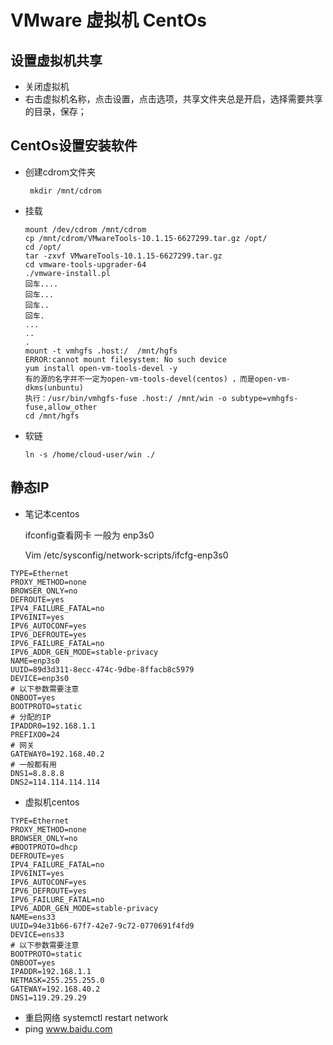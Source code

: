 # VMware 虚拟机 CentOs

##  设置虚拟机共享

* 关闭虚拟机
* 右击虚拟机名称，点击设置，点击选项，共享文件夹总是开启，选择需要共享的目录，保存；

## CentOs设置安装软件

* 创建cdrom文件夹

  ````
   mkdir /mnt/cdrom
  ````

* 挂载

  ````
  mount /dev/cdrom /mnt/cdrom
  cp /mnt/cdrom/VMwareTools-10.1.15-6627299.tar.gz /opt/
  cd /opt/
  tar -zxvf VMwareTools-10.1.15-6627299.tar.gz
  cd vmware-tools-upgrader-64
  ./vmware-install.pl
  回车....
  回车...
  回车..
  回车.
  ...
  ..
  .
  mount -t vmhgfs .host:/  /mnt/hgfs
  ERROR:cannot mount filesystem: No such device
  yum install open-vm-tools-devel -y
  有的源的名字并不一定为open-vm-tools-devel(centos) ，而是open-vm-dkms(unbuntu)
  执行：/usr/bin/vmhgfs-fuse .host:/ /mnt/win -o subtype=vmhgfs-fuse,allow_other
  cd /mnt/hgfs
  ````

* 软链

  ````
  ln -s /home/cloud-user/win ./
  ````

## 静态IP

* 笔记本centos 

  ifconfig查看网卡 一般为 enp3s0

  Vim /etc/sysconfig/network-scripts/ifcfg-enp3s0

````
TYPE=Ethernet
PROXY_METHOD=none
BROWSER_ONLY=no
DEFROUTE=yes
IPV4_FAILURE_FATAL=no
IPV6INIT=yes
IPV6_AUTOCONF=yes
IPV6_DEFROUTE=yes
IPV6_FAILURE_FATAL=no
IPV6_ADDR_GEN_MODE=stable-privacy
NAME=enp3s0
UUID=89d3d311-8ecc-474c-9dbe-8ffacb8c5979
DEVICE=enp3s0
# 以下参数需要注意
ONBOOT=yes
BOOTPROTO=static
# 分配的IP
IPADDR0=192.168.1.1
PREFIXO0=24
# 网关
GATEWAY0=192.168.40.2
# 一般都有用
DNS1=8.8.8.8
DNS2=114.114.114.114
````

* 虚拟机centos

````
TYPE=Ethernet
PROXY_METHOD=none
BROWSER_ONLY=no
#BOOTPROTO=dhcp
DEFROUTE=yes
IPV4_FAILURE_FATAL=no
IPV6INIT=yes
IPV6_AUTOCONF=yes
IPV6_DEFROUTE=yes
IPV6_FAILURE_FATAL=no
IPV6_ADDR_GEN_MODE=stable-privacy
NAME=ens33
UUID=94e31b66-67f7-42e7-9c72-0770691f4fd9
DEVICE=ens33
# 以下参数需要注意
BOOTPROTO=static
ONBOOT=yes
IPADDR=192.168.1.1
NETMASK=255.255.255.0
GATEWAY=192.168.40.2
DNS1=119.29.29.29
````

* 重启网络 systemctl restart network
* ping www.baidu.com